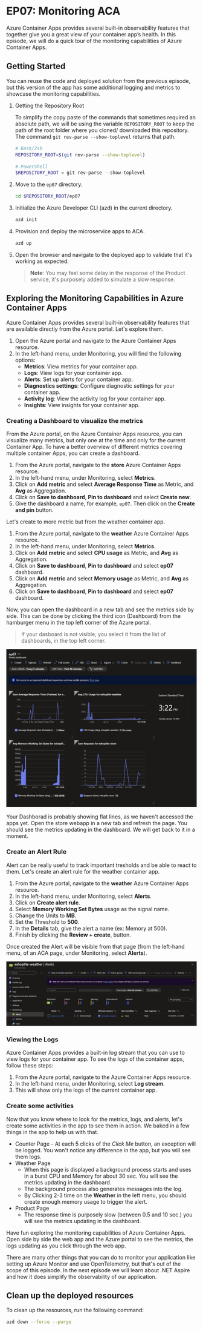 # EP07: Monitoring ACA

Azure Container Apps provides several built-in observability features that together give you a great view of your container app’s health. In this episode, we will do a quick tour of the monitoring capabilities of Azure Container Apps.

## Getting Started

You can reuse the code and deployed solution from the previous episode, but this version of the app has some additional logging and metrics to showcase the monitoring capabilities.

1. Getting the Repository Root

	To simplify the copy paste of the commands that sometimes required an absolute path, we will be using the variable `REPOSITORY_ROOT` to keep the path of the root folder where you cloned/ downloaded this repository. The command `git rev-parse --show-toplevel` returns that path.

	```bash
	# Bash/Zsh
	REPOSITORY_ROOT=$(git rev-parse --show-toplevel)
	```

	```powershell
	# PowerShell
	$REPOSITORY_ROOT = git rev-parse --show-toplevel
	```

1. Move to the `ep07` directory.

    ```bash
    cd $REPOSITORY_ROOT/ep07
    ```

1. Initialize the Azure Developer CLI (azd) in the current directory.

    ```bash
    azd init
    ```

1. Provision and deploy the microservice apps to ACA.

    ```bash
    azd up
    ```

1. Open the browser and navigate to the deployed app to validate that it's working as expected.
   > **Note**: You may feel some delay in the response of the Product service, it's purposely added to simulate a slow response.
 

## Exploring the Monitoring Capabilities in Azure Container Apps

Azure Container Apps provides several built-in observability features that are available directly from the Azure portal. Let's explore them.

1. Open the Azure portal and navigate to the Azure Container Apps resource.
1. In the left-hand menu, under Monitoring, you will find the following options:
	- **Metrics**: View metrics for your container app.
	- **Logs**: View logs for your container app.
	- **Alerts**: Set up alerts for your container app.
	- **Diagnostics settings**: Configure diagnostic settings for your container app.
	- **Activity log**: View the activity log for your container app.
	- **Insights**: View insights for your container app.


### Creating a Dashboard to visualize the metrics

From the Azure portal, on the Azure Container Apps resource, you can visualize many metrics, but only one at the time and only for the current Container App. To have a better overview of different metrics covering multiple container Apps, you can create a dashboard.

1. From the Azure portal, navigate to the **store** Azure Container Apps resource.
1. In the left-hand menu, under Monitoring, select **Metrics**.
1. Click on **Add metric** and select **Average Response Time** as Metric, and **Avg** as Aggregation.
1. Click on **Save to dashboard**, **Pin to dashboard** and select **Create new**.
1. Give the dashboard a name, for example, `ep07`. Then click on the **Create and pin** button.

Let's create to more metric but from the weather container app.

1. From the Azure portal, navigate to the **weather** Azure Container Apps resource.
1. In the left-hand menu, under Monitoring, select **Metrics**.
1. Click on **Add metric** and select **CPU usage** as Metric, and **Avg** as Aggregation.
1. Click on **Save to dashboard**, **Pin to dashboard** and select **ep07** dashboard.
1. Click on **Add metric** and select **Memory usage** as Metric, and **Avg** as Aggregation.
1. Click on **Save to dashboard**, **Pin to dashboard** and select **ep07** dashboard.

Now, you can open the dashboard in a new tab and see the metrics side by side. This can be done by clicking the third icon (Dashboard) from the hamburger menu in the top left corner of the Azure portal. 

> If your dasboard is not visible, you select it from the list of dashboards, in the top left corner.

![dashboard](images/dashboard.png)

Your Dashborad is probably showing flat lines, as we haven't accessed the apps yet. Open the store webapp in a new tab and refresh the page. You should see the metrics updating in the dashboard. We will get back to it in a moment.

### Create an Alert Rule

Alert can be really useful to track important tresholds and be able to react to them. Let's create an alert rule for the weather container app.

1. From the Azure portal, navigate to the **weather** Azure Container Apps resource.
1. In the left-hand menu, under Monitoring, select **Alerts**.
1. Click on **Create alert rule**.
1. Select **Memory Working Set Bytes** usage as the signal name.
1. Change the Units to **MB**.
1. Set the Threshold to **500**.
1. In the **Details** tab, give the alert a name (ex: Memory at 500).
1. Finish by clicking the **Review + create**, button.

Once created the Alert will be visible from that page (from the left-hand menu, of an ACA page, under Monitoring, select **Alerts**).

![alert list](images/alert_list.png)

### Viewing the Logs

Azure Container Apps provides a built-in log stream that you can use to view logs for your container app. To see the logs of the container apps, follow these steps:

1. From the Azure portal, navigate to the Azure Container Apps resource.
1. In the left-hand menu, under Monitoring, select **Log stream**.
1. This will show only the logs of the current container app. 

### Create some activities

Now that you know where to look for the metrics, logs, and alerts, let's create some activities in the app to see them in action. We baked in a few things in the app to help us with that.

- Counter Page
      - At each 5 clicks of the *Click Me* button, an exception will be logged. You won't notice any difference in the app, but you will see them logs.
- Weather Page
  	- When this page is displayed a background process starts and uses in a burst CPU and Memory for about 30 sec. You will see the metrics updating in the dashboard. 
  	- The background process also generates messages into the log.
  	- By Clicking 2-3 time on the **Weather** in the left menu, you should create enough memory usage to trigger the alert.
- Product Page
  - The response time is purposely slow (between 0.5 and 10 sec.) you will see the metrics updating in the dashboard.

Have fun exploring the monitoring capabilities of Azure Container Apps. Open side by side the web app and the Azure portal to see the metrics, the logs updating as you click through the web app.

There are many other things that you can do to monitor your application like setting up Azure Monitor and use OpenTelemetry, but that's out of the scope of this episode. In the next episode we will learn about .NET Aspire and how it does simplify the observability of our application.


## Clean up the deployed resources

To clean up the resources, run the following command:

```bash
azd down --force --purge
```

